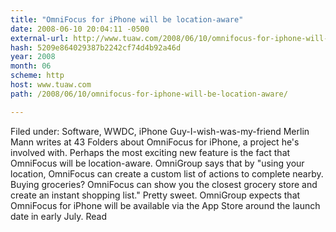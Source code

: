 ```yaml
---
title: "OmniFocus for iPhone will be location-aware"
date: 2008-06-10 20:04:11 -0500
external-url: http://www.tuaw.com/2008/06/10/omnifocus-for-iphone-will-be-location-aware/
hash: 5209e864029387b2242cf74d4b92a46d
year: 2008
month: 06
scheme: http
host: www.tuaw.com
path: /2008/06/10/omnifocus-for-iphone-will-be-location-aware/

---
```


Filed under: Software, WWDC, iPhone
 Guy-I-wish-was-my-friend Merlin Mann writes at 43 Folders about OmniFocus for iPhone, a project he's involved with. Perhaps the most exciting new feature is the fact that OmniFocus will be location-aware.
 OmniGroup says that by "using your location, OmniFocus can create a custom list of actions to complete nearby. Buying groceries? OmniFocus can show you the closest grocery store and create an instant shopping list."
 Pretty sweet. OmniGroup expects that OmniFocus for iPhone will be available via the App Store around the launch date in early July. 
Read
